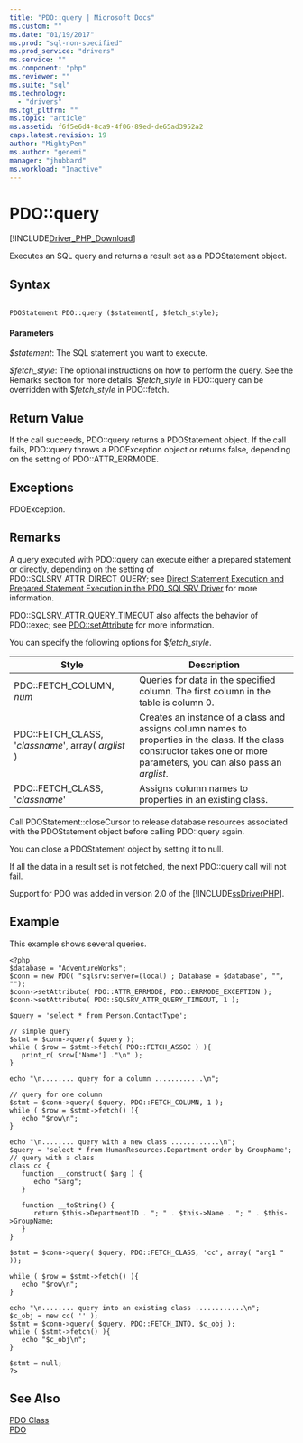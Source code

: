 ```yaml
---
title: "PDO::query | Microsoft Docs"
ms.custom: ""
ms.date: "01/19/2017"
ms.prod: "sql-non-specified"
ms.prod_service: "drivers"
ms.service: ""
ms.component: "php"
ms.reviewer: ""
ms.suite: "sql"
ms.technology: 
  - "drivers"
ms.tgt_pltfrm: ""
ms.topic: "article"
ms.assetid: f6f5e6d4-8ca9-4f06-89ed-de65ad3952a2
caps.latest.revision: 19
author: "MightyPen"
ms.author: "genemi"
manager: "jhubbard"
ms.workload: "Inactive"
---
```

# PDO::query
[!INCLUDE[Driver_PHP_Download](../../includes/driver_php_download.md)]

Executes an SQL query and returns a result set as a PDOStatement object.  
  
## Syntax  
  
```  
  
PDOStatement PDO::query ($statement[, $fetch_style);  
```  
  
#### Parameters  
*$statement*: The SQL statement you want to execute.  
  
*$fetch_style*: The optional instructions on how to perform the query. See the Remarks section for more details. $*fetch_style* in PDO::query can be overridden with $*fetch_style* in PDO::fetch.  
  
## Return Value  
If the call succeeds, PDO::query returns a PDOStatement object. If the call fails, PDO::query throws a PDOException object or returns false, depending on the setting of PDO::ATTR_ERRMODE.  
  
## Exceptions  
PDOException.  
  
## Remarks  
A query executed with PDO::query can execute either a prepared statement or directly, depending on the setting of PDO::SQLSRV_ATTR_DIRECT_QUERY; see [Direct Statement Execution and Prepared Statement Execution in the PDO_SQLSRV Driver](../../connect/php/direct-statement-execution-prepared-statement-execution-pdo-sqlsrv-driver.md) for more information.  
  
PDO::SQLSRV_ATTR_QUERY_TIMEOUT also affects the behavior of PDO::exec; see [PDO::setAttribute](../../connect/php/pdo-setattribute.md) for more information.  
  
You can specify the following options for $*fetch_style*.  
  
|Style|Description|  
|---------|---------------|  
|PDO::FETCH_COLUMN, *num*|Queries for data in the specified column. The first column in the table is column 0.|  
|PDO::FETCH_CLASS, '*classname*', array( *arglist* )|Creates an instance of a class and assigns column names to properties in the class. If the class constructor takes one or more parameters, you can also pass an *arglist*.|  
|PDO::FETCH_CLASS, '*classname*'|Assigns column names to properties in an existing class.|  
  
Call PDOStatement::closeCursor to release database resources associated with the PDOStatement object before calling PDO::query again.  
  
You can close a PDOStatement object by setting it to null.  
  
If all the data in a result set is not fetched, the next PDO::query call will not fail.  
  
Support for PDO was added in version 2.0 of the [!INCLUDE[ssDriverPHP](../../includes/ssdriverphp_md.md)].  
  
## Example  
This example shows several queries.  
  
```  
<?php  
$database = "AdventureWorks";  
$conn = new PDO( "sqlsrv:server=(local) ; Database = $database", "", "");  
$conn->setAttribute( PDO::ATTR_ERRMODE, PDO::ERRMODE_EXCEPTION );  
$conn->setAttribute( PDO::SQLSRV_ATTR_QUERY_TIMEOUT, 1 );  
  
$query = 'select * from Person.ContactType';  
  
// simple query  
$stmt = $conn->query( $query );  
while ( $row = $stmt->fetch( PDO::FETCH_ASSOC ) ){  
   print_r( $row['Name'] ."\n" );  
}  
  
echo "\n........ query for a column ............\n";  
  
// query for one column  
$stmt = $conn->query( $query, PDO::FETCH_COLUMN, 1 );  
while ( $row = $stmt->fetch() ){  
   echo "$row\n";  
}  
  
echo "\n........ query with a new class ............\n";  
$query = 'select * from HumanResources.Department order by GroupName';  
// query with a class  
class cc {  
   function __construct( $arg ) {  
      echo "$arg";  
   }  
  
   function __toString() {  
      return $this->DepartmentID . "; " . $this->Name . "; " . $this->GroupName;  
   }  
}  
  
$stmt = $conn->query( $query, PDO::FETCH_CLASS, 'cc', array( "arg1 " ));  
  
while ( $row = $stmt->fetch() ){  
   echo "$row\n";  
}  
  
echo "\n........ query into an existing class ............\n";  
$c_obj = new cc( '' );  
$stmt = $conn->query( $query, PDO::FETCH_INTO, $c_obj );  
while ( $stmt->fetch() ){  
   echo "$c_obj\n";  
}  
  
$stmt = null;  
?>  
```  
  
## See Also  
[PDO Class](../../connect/php/pdo-class.md)  
[PDO](http://go.microsoft.com/fwlink/?LinkID=187441)  
  
